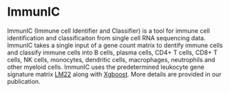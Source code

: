 # ImmunIC
ImmunIC (Immune cell Identifier and Classifier) is a tool for immune cell identification and classificaiton from single cell RNA sequencing data. ImmunIC takes a single input of a gene count matrix to dentify immune cells and classify immune cells into B cells, plasma cells, CD4+ T cells, CD8+ T cells, NK cells, monocytes, dendritic cells, macrophages, neutrophils and other myeloid cells. ImmunIC uses the predetermined leukocyte gene signature matrix [LM22](https://www.nature.com/articles/nmeth.3337) along with [Xgboost](https://dl.acm.org/doi/10.1145/2939672.2939785). More details are provided in our publication.
